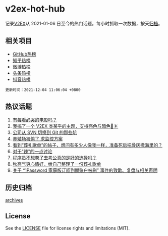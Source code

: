 # v2ex-hot-hub

 记录[V2EX](https://www.v2ex.com/)从 2021-01-06 日至今的热门话题。每小时抓取一次数据，按天[归档](archives)。
 
 ## 相关项目

- [GitHub热榜](https://github.com/lonnyzhang423/github-hot-hub)
- [知乎热榜](https://github.com/lonnyzhang423/zhihu-hot-hub)
- [微博热榜](https://github.com/lonnyzhang423/weibo-hot-hub)
- [头条热榜](https://github.com/lonnyzhang423/toutiao-hot-hub)
- [抖音热榜](https://github.com/lonnyzhang423/douyin-hot-hub)


 `更新时间：2021-12-04 11:06:04 +0800`

## 热议话题

1. [有每看必哭的电影吗？](https://www.v2ex.com/t/819830)
1. [我搞了一个 V2EX 类某乎的主题，支持亮色与暗色🌙☀️](https://www.v2ex.com/t/819780)
1. [公司从 SVN 切换到 Git 的那些坑](https://www.v2ex.com/t/819771)
1. [养殖场被偷了 求监控方案](https://www.v2ex.com/t/819772)
1. [看到“葬礼歌单”的帖子，想问有多少人像我一样，准备死后把骨灰撒海里的？](https://www.v2ex.com/t/819826)
1. [对于"辣"的一点讨论](https://www.v2ex.com/t/819778)
1. [程序员不想卷了去考公真的是好的选择吗？](https://www.v2ex.com/t/819829)
1. [秋高气爽心情好，给自己整理了一份葬礼歌单](https://www.v2ex.com/t/819740)
1. [关于 “1Password 家庭版订阅到期账户被删” 事件的致歉、复盘与相关声明](https://www.v2ex.com/t/819853)

## 历史归档

[archives](archives)

## License

See the [LICENSE](LICENSE) file for license rights and limitations (MIT).

